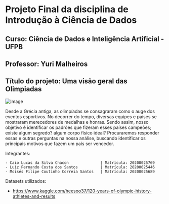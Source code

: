 # Projeto Final da disciplina de Introdução à Ciência de Dados
## Curso: Ciência de Dados e Inteligência Artificial - UFPB
## Professor: Yuri Malheiros

## Título do projeto: Uma visão geral das Olimpiadas 

![image](https://upload.wikimedia.org/wikipedia/commons/thumb/5/55/Olympic_rings_with_transparent_rims.svg/1280px-Olympic_rings_with_transparent_rims.svg.png)

Desde a Grécia antiga, as olimpíadas se consagraram como o auge dos eventos esportivos. No decorrer do tempo, diversas equipes e países se mostraram merecedores de medalhas e honras. Sendo assim, nosso objetivo é identificar os padrões que fizeram esses países campeões; existe algum segredo? algum corpo físico ideal? Procuraremos responder essas e outras perguntas na nossa análise, buscando identificar os principais motivos que fazem um país ser vencedor.

Integrantes:

    - Caio Lucas da Silva Chacon              | Matrícula: 20200025769
    - Luiz Fernando Costa dos Santos          | Matrícula: 20200025446
    - Moisés Filipe Coutinho Correia Santos   | Matrícula: 20200025689

Datasets utilizados:
- https://www.kaggle.com/heesoo37/120-years-of-olympic-history-athletes-and-results

